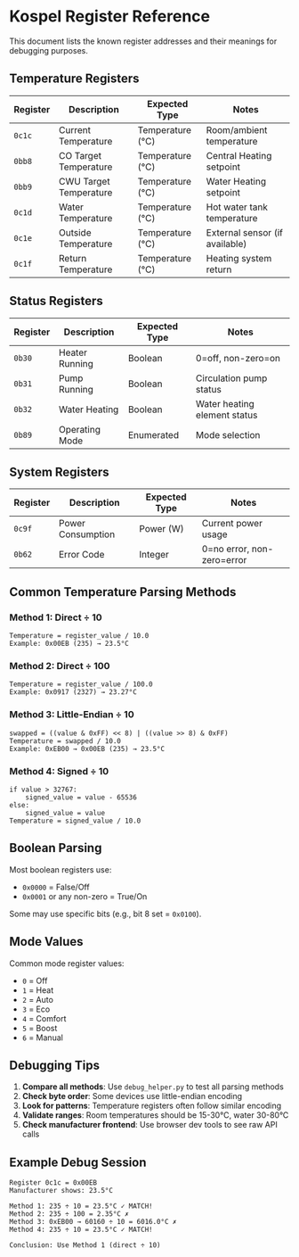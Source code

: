 # Kospel Register Reference

This document lists the known register addresses and their meanings for debugging purposes.

## Temperature Registers

| Register | Description | Expected Type | Notes |
|----------|-------------|---------------|-------|
| `0c1c` | Current Temperature | Temperature (°C) | Room/ambient temperature |
| `0bb8` | CO Target Temperature | Temperature (°C) | Central Heating setpoint |
| `0bb9` | CWU Target Temperature | Temperature (°C) | Water Heating setpoint |
| `0c1d` | Water Temperature | Temperature (°C) | Hot water tank temperature |
| `0c1e` | Outside Temperature | Temperature (°C) | External sensor (if available) |
| `0c1f` | Return Temperature | Temperature (°C) | Heating system return |

## Status Registers

| Register | Description | Expected Type | Notes |
|----------|-------------|---------------|-------|
| `0b30` | Heater Running | Boolean | 0=off, non-zero=on |
| `0b31` | Pump Running | Boolean | Circulation pump status |
| `0b32` | Water Heating | Boolean | Water heating element status |
| `0b89` | Operating Mode | Enumerated | Mode selection |

## System Registers

| Register | Description | Expected Type | Notes |
|----------|-------------|---------------|-------|
| `0c9f` | Power Consumption | Power (W) | Current power usage |
| `0b62` | Error Code | Integer | 0=no error, non-zero=error |

## Common Temperature Parsing Methods

### Method 1: Direct ÷ 10
```
Temperature = register_value / 10.0
Example: 0x00EB (235) → 23.5°C
```

### Method 2: Direct ÷ 100  
```
Temperature = register_value / 100.0
Example: 0x0917 (2327) → 23.27°C
```

### Method 3: Little-Endian ÷ 10
```
swapped = ((value & 0xFF) << 8) | ((value >> 8) & 0xFF)
Temperature = swapped / 10.0
Example: 0xEB00 → 0x00EB (235) → 23.5°C
```

### Method 4: Signed ÷ 10
```
if value > 32767:
    signed_value = value - 65536
else:
    signed_value = value
Temperature = signed_value / 10.0
```

## Boolean Parsing

Most boolean registers use:
- `0x0000` = False/Off
- `0x0001` or any non-zero = True/On

Some may use specific bits (e.g., bit 8 set = `0x0100`).

## Mode Values

Common mode register values:
- `0` = Off
- `1` = Heat
- `2` = Auto
- `3` = Eco
- `4` = Comfort  
- `5` = Boost
- `6` = Manual

## Debugging Tips

1. **Compare all methods**: Use `debug_helper.py` to test all parsing methods
2. **Check byte order**: Some devices use little-endian encoding
3. **Look for patterns**: Temperature registers often follow similar encoding
4. **Validate ranges**: Room temperatures should be 15-30°C, water 30-80°C
5. **Check manufacturer frontend**: Use browser dev tools to see raw API calls

## Example Debug Session

```
Register 0c1c = 0x00EB
Manufacturer shows: 23.5°C

Method 1: 235 ÷ 10 = 23.5°C ✓ MATCH!
Method 2: 235 ÷ 100 = 2.35°C ✗
Method 3: 0xEB00 → 60160 ÷ 10 = 6016.0°C ✗
Method 4: 235 ÷ 10 = 23.5°C ✓ MATCH!

Conclusion: Use Method 1 (direct ÷ 10)
```